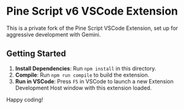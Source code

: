 # Pine Script v6 VSCode Extension

This is a private fork of the Pine Script VSCode Extension, set up for aggressive development with Gemini.

## Getting Started

1.  **Install Dependencies**: Run `npm install` in this directory.
2.  **Compile**: Run `npm run compile` to build the extension.
3.  **Run in VSCode**: Press `F5` in VSCode to launch a new Extension Development Host window with this extension loaded.

Happy coding!
